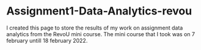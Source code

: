 # Assignment1-Data-Analytics-revou
I created this page to store the results of my work on assignment data analytics from the RevoU mini course. The mini course that I took was on 7 february untill 18 february 2022.
